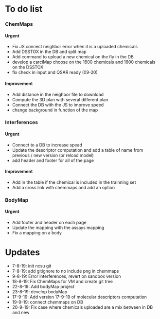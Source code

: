 # To do list
### ChemMaps
#### Urgent 
- Fix JS connect neighbor error when it is a uploaded chemicals
- Add DSSTOX in the DB and split map
- Add command to upload a new chemical on the fly in the DB
- develop a carciMap choose on the 1600 chemicals and 1600 chemicals on the DSSTOX 
- fix check in input and QSAR ready (09-20)

#### Improvement
- Add distance in the neighbor file to download
- Compute the 3D plan with several different plan
- Connect the DB with the JS to improve speed
- change background in function of the map


### Interferences
#### Urgent
- Connect to a DB to increase spead
- Update the descriptor computation and add a table of name from previous / new version (or reload model)
- add header and footer for all of the page

#### Improvement
- Add in the table if the chemical is included in the trainning set
- Add a cross link with chemmaps and add an option


### BodyMap
#### Urgent
- Add footer and header on each page
- Update the mapping with the assays mapping
- Fix a mapping on a body



# Updates 
- 7-8-19: init ncsu git
- 7-8-19: add gitignore to no include png in chemmaps
- 9-8-19: Error interferences, revert on sandbox version
- 18-8-19: Fix ChemMaps for VM and create git tree
- 22-8-19: Add bodyMap project
- 23-8-19: develop bodyMap
- 17-9-19: Add version 17-9-19 of molecular descriptors computation
- 19-9-19: connect chemmaps on DB
- 20-9-19: Fix case where chemicals uploaded are a mix between in DB and new



